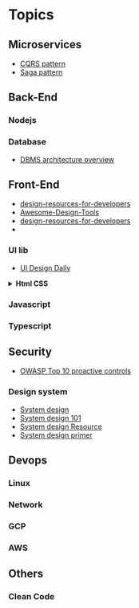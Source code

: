 # Topics

## Microservices

- [CQRS pattern](https://tamnk74.github.io/blog/microservices/cqrs-patterns.html)
- [Saga pattern](https://tamnk74.github.io/blog/microservices/saga-pattern.html)

## Back-End

### Nodejs

### Database

- [DBMS architecture overview](https://tamnk74.github.io/blog/database/dbms_architecture_overview.html)

## Front-End
- [design-resources-for-developers](https://github.com/bradtraversy/design-resources-for-developers)
- [Awesome-Design-Tools](https://github.com/goabstract/Awesome-Design-Tools)
- [design-resources-for-developers](https://github.com/bradtraversy/design-resources-for-developers)
- 
### UI lib
- [UI Design Daily](https://www.uidesigndaily.com/)

<details><summary><b>Html CSS</b></summary>
<p>
  
### Html CSS
  
- [Flexbox 1](https://tamnk74.github.io/blog/html_css/flexbox.html)
- [Image - srcset](https://tamnk74.github.io/blog/html_css/index.html)
- [Sticky](https://tamnk74.github.io/blog/html_css/sticky.html)
- [Sticky 2](https://tamnk74.github.io/blog/html_css/sticky2.html)
- [Sticky 3](https://tamnk74.github.io/blog/html_css/sticky3.html)
- [Frontend challenges](https://app.bigdevsoon.me/challenges)

</p>
</details>


### Javascript

### Typescript

## Security

- [OWASP Top 10 proactive controls](https://snyk.io/blog/owasp-top-10-proactive-controls-2020/)


### Design system
- [System design](https://github.com/karanpratapsingh/system-design)
- [System design 101](https://github.com/ByteByteGoHq/system-design-101)
- [System design Resource](https://github.com/InterviewReady/system-design-resources)
- [System design primer](https://github.com/donnemartin/system-design-primer)
  
## Devops

### Linux

### Network

### GCP

### AWS

## Others

### Clean Code

